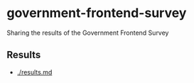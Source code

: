 # government-frontend-survey

Sharing the results of the Government Frontend Survey

## Results

- [./results.md](./results.md)